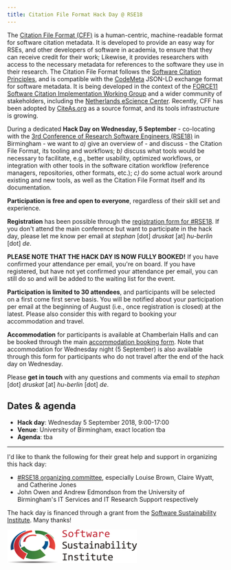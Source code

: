 ```yaml
---
title: Citation File Format Hack Day @ RSE18
---
```


The [Citation File Format (CFF)](https://citation-file-format.github.io/) is a human-centric, machine-readable format for software citation metadata. It is developed to provide an easy way for RSEs, and other developers of software in academia, to ensure that they can receive credit for their work; Likewise, it provides researchers with access to the necessary metadata for references to the software they use in their research. The Citation File Format follows the [Software Citation Principles](https://peerj.com/articles/cs-86/), and is compatible with the [CodeMeta](http://codemeta.github.io/) JSON-LD exchange format for software metadata. It is being developed in the context of the [FORCE11 Software Citation Implementation Working Group](https://www.force11.org/group/software-citation-implementation-working-group) and a wider community of stakeholders, including the [Netherlands eScience Center](https://www.esciencecenter.nl/). Recently, CFF has been adopted by [CiteAs.org](http://citeas.org/) as a source format, and its tools infrastructure is growing.

During a dedicated **Hack Day on Wednesday, 5 September** - co-locating with the [3rd Conference of Research Software Engineers (RSE18)](http://rse.ac.uk/conf2018/) in Birmingham - we want to *a)* give an overview of - and discuss - the Citation File Format, its tooling and workflows; *b)* discuss what tools would be necessary to facilitate, e.g., better usability, optimized workflows, or integration with other tools in the software citation workflow (reference managers, repositories, other formats, etc.); *c)* do some actual work around existing and new tools, as well as the Citation File Format itself and its documentation.

**Participation is free and open to everyone**, regardless of their skill set and experience.

**Registration** has been possible through the [registration form for #RSE18](https://store.southampton.ac.uk/conferences-and-events/physical-sciences-and-engineering/physics-astronomy/events/third-conference-of-research-software-engineers). If you don't attend the main
conference but want to participate in the hack day, please let me know per email at
*stephan* [dot] *druskat* [at] *hu-berlin* [dot] *de*.

**PLEASE NOTE THAT THE HACK DAY IS NOW FULLY BOOKED!**
If you have confirmed your attendance per email, you're on board.
If you have registered, but have not yet confirmed your attendance per email, 
you can still do so and will be added to the waiting list for the event.

**Participation is limited to 30 attendees**, and participants will be
selected on a first come first serve basis. You will be notified about your participation per
email at the beginning of August (i.e., once registration is closed) at the latest.
Please also consider this with regard to booking your accommodation and travel.

**Accommodation** for participants is available at Chamberlain Halls and can be booked through the
main [accommodation booking form](https://rse.ac.uk/conf2018/accommodation/). Note that
accommodation for Wednesday night (5 September) is also available through this form for 
participants who do not travel after the end of the hack day on Wednesday.

Please **get in touch** with any questions and comments via email to
*stephan* [dot] *druskat* [at] *hu-berlin* [dot] *de*.

## Dates & agenda

- **Hack day**: Wednesday 5 September 2018, 9:00-17:00
- **Venue**: University of Birmingham, exact location tba
- **Agenda**: tba

---

I'd like to thank the following for their great help and support in organizing this hack day:

- [#RSE18 organizing committee](https://rse.ac.uk/conf2018/contacts/), especially Louise Brown, 
Claire Wyatt, and Catherine Jones
- John Owen and Andrew Edmondson from the University of Birmingham's IT Services and IT Research Support
respectively

The hack day is financed through a grant from the [Software Sustainability Institute](https://software.ac.uk). Many thanks!

![The Software Sustainability Institute's logo](ssi.png)